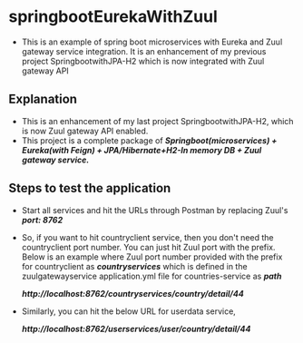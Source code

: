 # springbootEurekaWithZuul
- This is an example of spring boot microservices with Eureka and Zuul gateway service integration. It is an enhancement of my previous project SpringbootwithJPA-H2 which is now integrated with Zuul gateway API

## Explanation
- This is an enhancement of my last project SpringbootwithJPA-H2, which is now Zuul gateway API enabled.
- This project is a complete package of ***Springboot(microservices) + Eureka(with Feign) + JPA/Hibernate+H2-In memory DB + Zuul gateway service.***

## Steps to test the application
- Start all services and hit the URLs through Postman by replacing Zuul's ***port: 8762***
- So, if you want to hit countryclient service, then you don't need the countryclient port number. You can just hit Zuul port with the prefix. Below is an example where Zuul port number provided with the prefix for countryclient as ***countryservices*** which is defined in the zuulgatewayservice application.yml file for countries-service as ***path***

  ***http://localhost:8762/countryservices/country/detail/44***
  
- Similarly, you can hit the below URL for userdata service,

  ***http://localhost:8762/userservices/user/country/detail/44***

